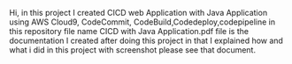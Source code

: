 Hi, in this project I created CICD web Application with Java Application using AWS Cloud9, CodeCommit, CodeBuild,Codedeploy,codepipeline in this repository file name CICD with Java Application.pdf file is the documentation I created after doing this project in that I explained how and what i did in this project with screenshot please see that document.
